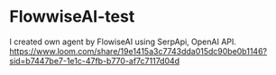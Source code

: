 # FlowwiseAI-test

I created own agent by FlowiseAI using SerpApi, OpenAI API.
https://www.loom.com/share/19e1415a3c7743dda015dc90be0b1146?sid=b7447be7-1e1c-47fb-b770-af7c7117d04d
